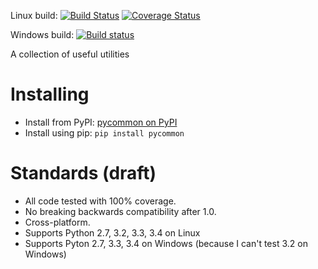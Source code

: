 Linux build: [![Build Status](https://travis-ci.org/dgrant/pycommon.svg?branch=master)](https://travis-ci.org/dgrant/pycommon) [![Coverage Status](https://coveralls.io/repos/dgrant/pycommon/badge.svg?branch=master)](https://coveralls.io/r/dgrant/pycommon?branch=master)

Windows build: [![Build status](https://ci.appveyor.com/api/projects/status/96kwy8819r627u19/branch/master)](https://ci.appveyor.com/project/dgrant/pycommon/branch/master)

A collection of useful utilities

Installing
==========

* Install from PyPI: [pycommon on PyPI](https://pypi.python.org/pypi/pycommon)
* Install using pip: `pip install pycommon`

Standards (draft)
=================

* All code tested with 100% coverage.
* No breaking backwards compatibility after 1.0.
* Cross-platform.
* Supports Python 2.7, 3.2, 3.3, 3.4 on Linux
* Supports Pyton 2.7, 3.3, 3.4 on Windows (because I can't test 3.2 on Windows)

